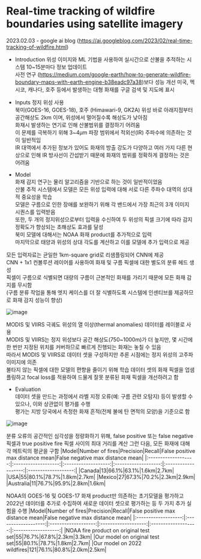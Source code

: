 # Real-time tracking of wildfire boundaries using satellite imagery  
2023.02.03 - google ai blog (https://ai.googleblog.com/2023/02/real-time-tracking-of-wildfire.html)  

- Introduction
위성 이미지와 ML 기법을 사용하여 실시간으로 산불을 추적하는 시스템
10~15분마다 정보 업데이트  
사전 연구 (https://medium.com/google-earth/how-to-generate-wildfire-boundary-maps-with-earth-engine-b38eadc97a38)보다 성능 개선 
미국, 멕시코, 캐나다, 호주 등에서 발생하는 대형 화재를 구글 검색 및 지도에 표시  

- Inputs
정지 위성 사용  
북미(GOES-16, GOES-18), 호주 (Himawari-9, GK2A) 
위성 바로 아래지점부터 공간해상도 2km 이며, 위성에서 멀어질수록 해상도가 낮아짐  
화재시 발생하는 연기로 인해 산불범위를 결정하기 어려움  
이 문제를 극복하기 위해 3~4μm 파장 범위에서 적외선(IR) 주파수에 의존하는 것이 일반적임    
IR 대역에서 추가된 정보가 있어도 화재의 방출 강도가 다양하고 여러 가지 다른 현상으로 인해 IR 방사선이 간섭받기 때문에 화재의 범위를 정확하게 결정하는 것은 어려움 

- Model  
화재 감지 연구는 물리 알고리즘을 기반으로 하는 것이 일반적이었음   
산불 추적 시스템에서 모델은 모든 위성 입력에 대해 서로 다른 주파수 대역의 상대적 중요성을 학습  
모델은 구름으로 인한 장애를 보완하기 위해 각 밴드에서 가장 최근의 3개 이미지 시퀀스를 입력받음  
또한, 두 개의 정지위성으로부터 입력을 수신하여 두 위성의 픽셀 크기에 따라 감지 정확도가 향상되는 초해상도 효과를 달성   
북미 모델에 대해서는 NOAA 화재 product를 추가적으로 입력      
마지막으로 태양과 위성의 상대 각도를 계산하고 이를 모델에 추가 입력으로 제공   

모든 입력자료는 균일한 1km-square grid로 리샘플링되어 CNN에 제공   
CNN + 1x1 컨볼루션 레이어를 사용하여 화재 및 구름 픽셀에 대한 별도의 분류 헤드 생성   
픽셀이 구름으로 식별되면 대량의 구름이 근본적인 화재를 가리기 때문에 모든 화재 감지를 무시함   
(구름 분류 작업을 통해 엣지 케이스를 더 잘 식별하도록 시스템에 인센티브를 제공하므로 화재 감지 성능이 향상)   

![image](https://user-images.githubusercontent.com/76670294/217757470-06f30fb6-b4dd-480d-bd0e-bc3476793c4c.png)

MODIS 및 VIIRS 극궤도 위성의 열 이상(thermal anomalies) 데이터를 레이블로 사용    
MODIS 및 VIIRS는 정지 위성보다 공간 해상도(750~1000m)가 더 높지만, 몇 시간에 한 번만 지정된 위치를 커버하므로 빠르게 진행되는 화재는 놓칠 수 있음   
따라서 MODIS 및 VIIRS로 데이터 셋을 구성하지만 추론 시점에는 정지 위성의 고주파 이미지에 의존    
불타지 않는 픽셀에 대한 모델의 편향을 줄이기 위해 학습 데이터 셋의 화재 픽셀을 업샘플링하고 focal loss를 적용하여 드물게 잘못 분류된 화재 픽셀을 개선하려고 함   

- Evaluation  
데이터 셋을 만드는 과정에서 라벨 지정 오류(예: 구름 관련 오탐지) 등이 발생할 수 있으나, 이와 상관없이 평가를 수행   
평가는 지방 당국에서 측정한 화재 흔적(전체 불에 탄 면적의 모양)을 기준으로 함   

![image](https://user-images.githubusercontent.com/76670294/217770376-36854fab-72b7-4816-9f9f-5902fffae222.png)

분류 오류의 공간적인 심각성을 정량화하기 위해, false positive 또는 false negative 픽셀과 true positive fire 픽셀 사이의 최대 거리를 계산
그런 다음, 모든 화재에 대해 각 메트릭의 평균을 구함
|Model|Number of fires|Precision|Recall|False positive max distance mean|False negative max distance mean|
|:-------------------:|:-------------------:|:-------------------:|:-------------------:|:-------------------:|:-------------------:|
|Canada|13|66.1%|63.1%|1.6km|2.7km|
|USA|55|80.1%|78.7%|1.8km|2.7km|
|Mexico|27|67.3%|70.2%|2.3km|2.9km|
|Australia|11|76.7%|95.9%|2.8km|1.6km|

NOAA의 GOES-16 및 GOES-17 화재 product만 의존하는 초기모델을 평가하고 2022년 데이터를 추가로 수집하여 새로운 데이터 셋으로 평가하는 등 두 가지 추가 실험을 수행
|Model|Number of fires|Precision|Recall|False positive max distance mean|False negative max distance mean|
|:-------------------:|:-------------------:|:-------------------:|:-------------------:|:-------------------:|:-------------------:|
|NOAA fire product on original test set|55|76.7%|67.8%|2.3km|3.3km|
|Our model on original test set|55|80.1%|78.7%|1.8km|2.7km|
|Our model on 2022 wildfires|121|76.1%|80.8%|2.0km|2.5km|
